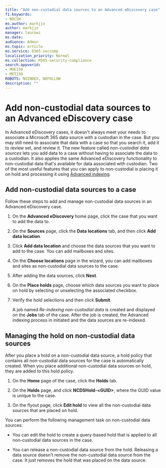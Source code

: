```yaml
---
title: "Add non-custodial data sources to an Advanced eDiscovery case"
f1.keywords:
- NOCSH
ms.author: markjjo
author: markjjo
manager: laurawi
ms.date: 
audience: Admin
ms.topic: article
ms.service: O365-seccomp
localization_priority: Normal
ms.collection: M365-security-compliance 
search.appverid: 
- MOE150
- MET150
ROBOTS: NOINDEX, NOFOLLOW 
description: ""
---
```


# Add non-custodial data sources to an Advanced eDiscovery case

In Advanced eDiscovery cases, it doesn't always meet your needs to associate a Microsoft 365 data source with a custodian in the case. But you may still need to associate that data with a case so that you search it, add it to review set, and review it. The new feature called *non-custodial data sources* lets you add data to a case without having to associate the data to a custodian. It also applies the same Advanced eDiscovery functionality to non-custodial data that's available for data associated with custodian. Two of the most useful features that you can apply to non-custodial is placing it on hold and processing it using [Advanced indexing](indexing-custodian-data.md).

## Add non-custodial data sources to a case

Follow these steps to add and manage non-custodial data sources in an Advanced eDiscovery case.

1. On the **Advanced eDiscovery** home page, click the case that you want to add the data to.

2. On the **Sources** page, click the **Data locations** tab, and then click **Add data location**.

3. Click **Add data location** and choose the data sources that you want to add to the case. You can add mailboxes and sites.

4. On the **Choose locations** page in the wizard, you can add mailboxes and sites as non-custodial data sources to the case.

5. After adding the data sources, click **Next**.

6. On the **Place holds** page, choose which data sources you want to place on hold by selecting or unselecting the associated checkbox.

7. Verify the hold selections and then click **Submit**.

   A job named *Re-indexing non-custodial data* is created and displayed on the **Jobs** tab of the case. After the job is created, the Advanced indexing process in initiated and the data sources are re-indexed.

## Managing the hold on non-custodial data sources

After you place a hold on a non-custodial data source, a hold policy that contains all non-custodial data sources for the case is automatically created. When you place additional non-custodial data sources on hold, they are added to this hold policy.

1. On the **Home** page of the case, click the **Holds** tab.

2. On the **Holds** page, and click **NCDSHold-\<GUID\>**, where the GUID value is unique to the case.

3. On the flyout page, click **Edit hold** to view all the non-custodial data sources that are placed on hold.

You can perform the following management task on non-custodial data sources:

- You can edit the hold to create a query-based hold that is applied to all non-custodial data sources in the case.

- You can release a non-custodial data source from the hold. Releasing a data source doesn't remove the non-custodial data source from the case. It just removes the hold that was placed on the data source.
